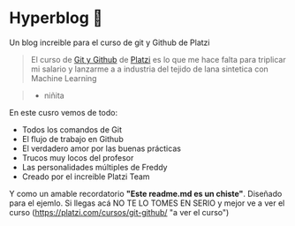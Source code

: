 # Hyperblog 💚
Un blog increible para el curso de git y Github de Platzi

> El curso de [Git y Github](https://platzi.com/cursos/git-github/ "Git y Github") de [Platzi](https://platzi.com/home "Platzi") es lo que me hace falta para triplicar mi salario y lanzarme a a industria del tejido de lana sintetica con Machine Learning

> - niñita

En este cusro vemos de todo:
* Todos los comandos de Git
* El flujo de trabajo en Github
* El verdadero amor por las buenas prácticas
* Trucos muy locos del profesor
* Las personalidades múltiples de Freddy
* Creado por el increible Platzi Team

Y como un amable recordatorio **"Este readme.md es un chiste"**. Diseñado para el ejemlo. Si llegas acá NO TE LO TOMES EN SERIO y mejor ve a ver el curso (https://platzi.com/cursos/git-github/ "a ver el curso")


